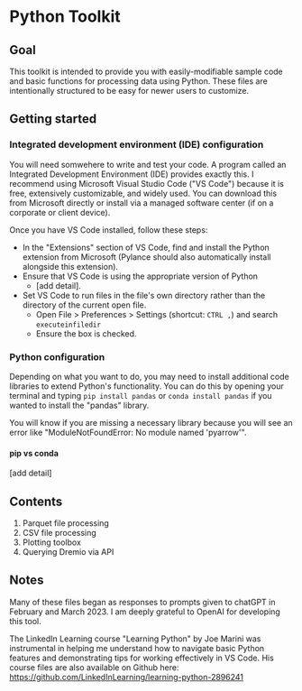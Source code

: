 # Python Toolkit

## Goal
This toolkit is intended to provide you with easily-modifiable sample code and basic functions for processing data using Python. These files are intentionally structured to be easy for newer users to customize.

## Getting started
### Integrated development environment (IDE) configuration
You will need somwehere to write and test your code. A program called an Integrated Development Environment (IDE) provides exactly this. I recommend using Microsoft Visual Studio Code ("VS Code") because it is free, extensively customizable, and widely used. You can download this from Microsoft directly or install via a managed software center (if on a corporate or client device).

Once you have VS Code installed, follow these steps:
* In the "Extensions" section of VS Code, find and install the Python extension from Microsoft (Pylance should also automatically install alongside this extension).
* Ensure that VS Code is using the appropriate version of Python
   * [add detail].
* Set VS Code to run files in the file's own directory rather than the directory of the current open file.
   * Open File > Preferences > Settings (shortcut: `CTRL ,`) and search `executeinfiledir`
   * Ensure the box is checked.

### Python configuration
Depending on what you want to do, you may need to install additional code libraries to extend Python's functionality. You can do this by opening your terminal and typing `pip install pandas` or `conda install pandas` if you wanted to install the "pandas" library.

You will know if you are missing a necessary library because you will see an error like "ModuleNotFoundError: No module named 'pyarrow'". 

#### pip vs conda
[add detail]

## Contents
1. Parquet file processing
2. CSV file processing
3. Plotting toolbox
4. Querying Dremio via API 

## Notes
Many of these files began as responses to prompts given to chatGPT in February and March 2023. I am deeply grateful to OpenAI for developing this tool.

The LinkedIn Learning course "Learning Python" by Joe Marini was instrumental in helping me understand how to navigate basic Python features and demonstrating tips for working effectively in VS Code. His course files are also available on Github here: https://github.com/LinkedInLearning/learning-python-2896241
